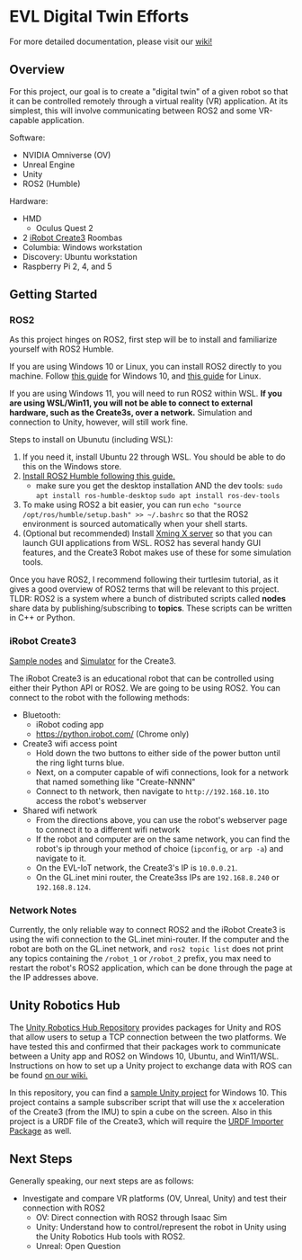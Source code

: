 # EVL Digital Twin Efforts

For more detailed documentation, please visit our [wiki!](https://github.com/uic-evl/digital-twin/wiki)

## Overview

For this project, our goal is to create a "digital twin" of a given robot so that it can be controlled remotely through a virtual reality (VR) application. At its simplest, this will involve communicating between ROS2 and some VR-capable application.

Software:
* NVIDIA Omniverse (OV)
* Unreal Engine
* Unity
* ROS2 (Humble)

Hardware:
* HMD
    * Oculus Quest 2
* 2 [iRobot Create3](https://iroboteducation.github.io/create3_docs/) Roombas
* Columbia: Windows workstation
* Discovery: Ubuntu workstation
* Raspberry Pi 2, 4, and 5

## Getting Started

### ROS2

As this project hinges on ROS2, first step will be to install and familiarize yourself with ROS2 Humble. 

If you are using Windows 10 or Linux, you can install ROS2 directly to you machine. Follow [this guide](https://docs.ros.org/en/humble/Installation/Windows-Install-Binary.html) for Windows 10, and [this guide](https://docs.ros.org/en/humble/Installation/Ubuntu-Install-Debians.html) for Linux.

If you are using Windows 11, you will need to run ROS2 within WSL. **If you are using WSL/Win11, you will not be able to connect to external hardware, such as the Create3s, over a network.** Simulation and connection to Unity, however, will still work fine. 

Steps to install on Ubunutu (including WSL):
1. If you need it, install Ubuntu 22 through WSL. You should be able to do this on the Windows store.
2. [Install ROS2 Humble following this guide.](https://docs.ros.org/en/humble/Installation/Ubuntu-Install-Debians.html) 
    * make sure you get the desktop installation AND the dev tools:
            `sudo apt install ros-humble-desktop`
            `sudo apt install ros-dev-tools`
3. To make using ROS2 a bit easier, you can run `echo "source /opt/ros/humble/setup.bash" >> ~/.bashrc` so that the ROS2 environment is sourced automatically when your shell starts. 
4. (Optional but recommended) Install [Xming X server](http://www.straightrunning.com/XmingNotes/) so that you can launch GUI applications from WSL. ROS2 has several handy GUI features, and the Create3 Robot makes use of these for some simulation tools. 

Once you have ROS2, I recommend following their turtlesim tutorial, as it gives a good overview of ROS2 terms that will be relevant to this project. TLDR: ROS2 is a system where a bunch of distributed scripts called **nodes** share data by publishing/subscribing to **topics**. These scripts can be written in C++ or Python.

### iRobot Create3

[Sample nodes](https://github.com/iRobotEducation/create3_examples/tree/humble) and [Simulator](https://github.com/iRobotEducation/create3_sim/tree/humble) for the Create3.

The iRobot Create3 is an educational robot that can be controlled using either their Python API or ROS2. We are going to be using ROS2. You can connect to the robot with the following methods:
* Bluetooth:
    * iRobot coding app 
    * https://python.irobot.com/ (Chrome only)
* Create3 wifi access point
    * Hold down the two buttons to either side of the power button until the ring light turns blue. 
    * Next, on a computer capable of wifi connections, look for a network that named something like "Create-NNNN"
    * Connect to th network, then navigate to `http://192.168.10.1`to access the robot's webserver
* Shared wifi network
    * From the directions above, you can use the robot's webserver page to connect it to a different wifi network
    * If the robot and computer are on the same network, you can find the robot's ip through your method of choice (`ipconfig`, or `arp -a`) and navigate to it. 
    * On the EVL-IoT network, the Create3's IP is `10.0.0.21`.
    * On the GL.inet mini router, the Create3ss IPs are `192.168.8.240` or `192.168.8.124`.
 
### Network Notes

Currently, the only reliable way to connect ROS2 and the iRobot Create3 is using the wifi connection to the GL.inet mini-router. If the computer and the robot are both on the GL.inet network, and `ros2 topic list` does not print any topics containing the `/robot_1` or `/robot_2` prefix, you max need to restart the robot's ROS2 application, which can be done through the page at the IP addresses above. 

## Unity Robotics Hub 

The [Unity Robotics Hub Repository](https://github.com/Unity-Technologies/Unity-Robotics-Hub) provides packages for Unity and ROS that allow users to setup a TCP connection between the two platforms. We have tested this and confirmed that their packages work to communicate between a Unity app and ROS2 on Windows 10, Ubuntu, and Win11/WSL. Instructions on how to set up a Unity project to exchange data with ROS can be found [on our wiki.](https://github.com/uic-evl/digital-twin/wiki/Connecting-Unity-to-ROS2-on-Ubuntu)

In this repository, you can find a [sample Unity project](https://github.com/uic-evl/digital-twin/tree/main/Unity_Sample_Win10/DigitalTwin) for Windows 10. This project contains a sample subscriber script that will use the x acceleration of the Create3 (from the IMU) to spin a cube on the screen. Also in this project is a URDF file of the Create3, which will require the [URDF Importer Package](https://github.com/Unity-Technologies/Unity-Robotics-Hub/blob/main/tutorials/urdf_importer/urdf_tutorial.md) as well. 

## Next Steps

Generally speaking, our next steps are as follows:
* Investigate and compare VR platforms (OV, Unreal, Unity) and test their connection with ROS2
    * OV: Direct connection with ROS2 through Isaac Sim
    * Unity: Understand how to control/represent the robot in Unity using the Unity Robotics Hub tools with ROS2.   
    * Unreal: Open Question
